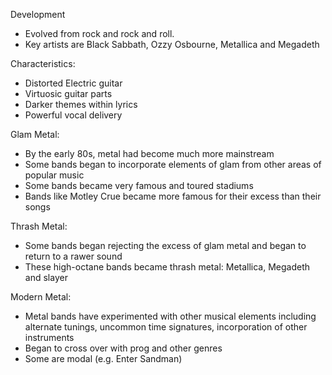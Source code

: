  Development
-   Evolved from rock and rock and roll.
-   Key artists are Black Sabbath, Ozzy Osbourne, Metallica and Megadeth

Characteristics:
-   Distorted Electric guitar
-   Virtuosic guitar parts
-   Darker themes within lyrics
-   Powerful vocal delivery

Glam Metal:
-   By the early 80s, metal had become much more mainstream
-   Some bands began to incorporate elements of glam from other areas of popular music
-   Some bands became very famous and toured stadiums
-   Bands like Motley Crue became more famous for their excess than their songs

Thrash Metal:
-   Some bands began rejecting the excess of glam metal and began to return to a rawer sound
-   These high-octane bands became thrash metal: Metallica, Megadeth and slayer

Modern Metal:
-   Metal bands have experimented with other musical elements including alternate tunings, uncommon time signatures, incorporation of other instruments
-   Began to cross over with prog and other genres
-   Some are modal (e.g. Enter Sandman)